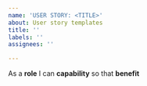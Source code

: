```yaml
---
name: 'USER STORY: <TITLE>'
about: User story templates
title: ''
labels: ''
assignees: ''

---
```


As a **role** I can **capability** so that **benefit**
